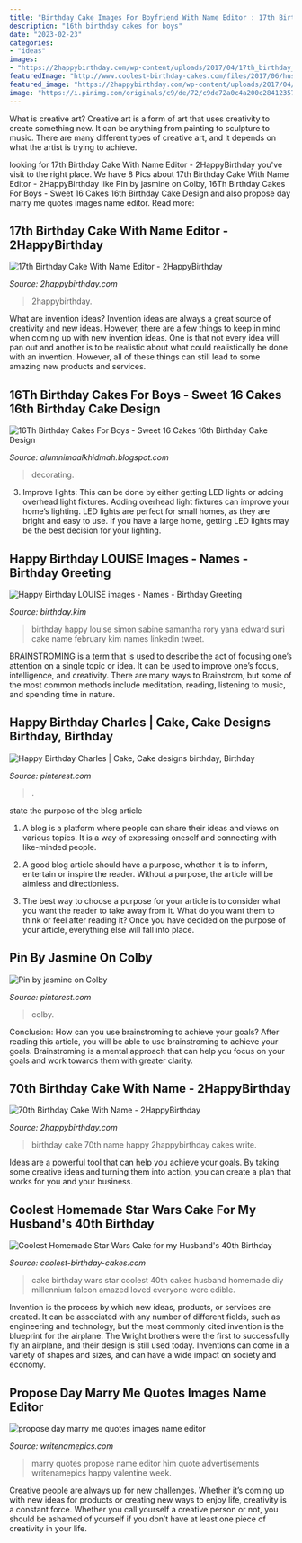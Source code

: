 ```yaml
---
title: "Birthday Cake Images For Boyfriend With Name Editor : 17th Birthday Cake With Name Editor"
description: "16th birthday cakes for boys"
date: "2023-02-23"
categories:
- "ideas"
images:
- "https://2happybirthday.com/wp-content/uploads/2017/04/17th_birthday_cake_name.png"
featuredImage: "http://www.coolest-birthday-cakes.com/files/2017/06/husbands-40th-birthday-star-wars-cake-143983-e1498567468835.jpg"
featured_image: "https://2happybirthday.com/wp-content/uploads/2017/04/17th_birthday_cake_name.png"
image: "https://i.pinimg.com/originals/c9/de/72/c9de72a0c4a200c28412357bd8d305e6.jpg"
---
```



What is creative art?
Creative art is a form of art that uses creativity to create something new. It can be anything from painting to sculpture to music. There are many different types of creative art, and it depends on what the artist is trying to achieve.

	

		
looking for 17th Birthday Cake With Name Editor - 2HappyBirthday you've visit to the right place. We have 8 Pics about 17th Birthday Cake With Name Editor - 2HappyBirthday like Pin by jasmine on Colby, 16Th Birthday Cakes For Boys - Sweet 16 Cakes 16th Birthday Cake Design and also propose day marry me quotes images name editor. Read more:
		
    
## 17th Birthday Cake With Name Editor - 2HappyBirthday

<img loading=lazy src="https://2happybirthday.com/wp-content/uploads/2017/04/17th_birthday_cake_name.png" onerror="this.onerror=null;this.src='https://tse4.mm.bing.net/th?id=OIP.aL-4CT7cXpb5zSJgivMt7QHaHa&amp;pid=15.1';" alt="17th Birthday Cake With Name Editor - 2HappyBirthday">

_Source: 2happybirthday.com_

>2happybirthday. 

	

What are invention ideas?
Invention ideas are always a great source of creativity and new ideas. However, there are a few things to keep in mind when coming up with new invention ideas. One is that not every idea will pan out and another is to be realistic about what could realistically be done with an invention. However, all of these things can still lead to some amazing new products and services.

    
## 16Th Birthday Cakes For Boys - Sweet 16 Cakes 16th Birthday Cake Design

<img loading=lazy src="https://i.pinimg.com/originals/c9/de/72/c9de72a0c4a200c28412357bd8d305e6.jpg" onerror="this.onerror=null;this.src='https://tse2.mm.bing.net/th?id=OIP.LDtMJGg1b-DdX1DL1jN-iAHaJ4&amp;pid=15.1';" alt="16Th Birthday Cakes For Boys - Sweet 16 Cakes 16th Birthday Cake Design">

_Source: alumnimaalkhidmah.blogspot.com_

>decorating. 

	

3. Improve lights: This can be done by either getting LED lights or adding overhead light fixtures.
Adding overhead light fixtures can improve your home’s lighting. LED lights are perfect for small homes, as they are bright and easy to use. If you have a large home, getting LED lights may be the best decision for your lighting.

    
## Happy Birthday LOUISE Images - Names - Birthday Greeting

<img loading=lazy src="https://www.birthday.kim/images/haberler/2020/02/happy-birthday-louise-images.jpg" onerror="this.onerror=null;this.src='https://tse4.mm.bing.net/th?id=OIP.EcjV4W3gAEjMu8rlsfXsLwHaEK&amp;pid=15.1';" alt="Happy Birthday LOUISE images - Names - Birthday Greeting">

_Source: birthday.kim_

>birthday happy louise simon sabine samantha rory yana edward suri cake name february kim names linkedin tweet. 

	

BRAINSTROMING is a term that is used to describe the act of focusing one’s attention on a single topic or idea. It can be used to improve one’s focus, intelligence, and creativity. There are many ways to Brainstrom, but some of the most common methods include meditation, reading, listening to music, and spending time in nature.

    
## Happy Birthday Charles | Cake, Cake Designs Birthday, Birthday

<img loading=lazy src="https://pbs.twimg.com/media/DkgYlLdXcAAuHEo.jpg" onerror="this.onerror=null;this.src='https://tse1.mm.bing.net/th?id=OIP.2PhpUCIr94MPoa_T2WUFxgHaJ4&amp;pid=15.1';" alt="Happy Birthday Charles | Cake, Cake designs birthday, Birthday">

_Source: pinterest.com_

>. 

	

state the purpose of the blog article
1. A blog is a platform where people can share their ideas and views on various topics. It is a way of expressing oneself and connecting with like-minded people.
2. A good blog article should have a purpose, whether it is to inform, entertain or inspire the reader. Without a purpose, the article will be aimless and directionless.

3. The best way to choose a purpose for your article is to consider what you want the reader to take away from it. What do you want them to think or feel after reading it? Once you have decided on the purpose of your article, everything else will fall into place.

    
## Pin By Jasmine On Colby

<img loading=lazy src="https://i.pinimg.com/736x/1f/fa/84/1ffa840831b8d5cf47204c7548ed4db5.jpg" onerror="this.onerror=null;this.src='https://tse2.mm.bing.net/th?id=OIP.Wuz-QgWn-sYrCBPazibKgAHaMG&amp;pid=15.1';" alt="Pin by jasmine on Colby">

_Source: pinterest.com_

>colby. 

	

Conclusion: How can you use brainstroming to achieve your goals?
After reading this article, you will be able to use brainstroming to achieve your goals. Brainstroming is a mental approach that can help you focus on your goals and work towards them with greater clarity.

    
## 70th Birthday Cake With Name - 2HappyBirthday

<img loading=lazy src="http://2happybirthday.com/wp-content/uploads/2017/04/70th_birthday_cake_name.png" onerror="this.onerror=null;this.src='https://tse4.mm.bing.net/th?id=OIP.0rcJz4sb3MaxJOYZjJcWMAHaHn&amp;pid=15.1';" alt="70th Birthday Cake With Name - 2HappyBirthday">

_Source: 2happybirthday.com_

>birthday cake 70th name happy 2happybirthday cakes write. 

	

Ideas are a powerful tool that can help you achieve your goals. By taking some creative ideas and turning them into action, you can create a plan that works for you and your business.

    
## Coolest Homemade Star Wars Cake For My Husband&#039;s 40th Birthday

<img loading=lazy src="http://www.coolest-birthday-cakes.com/files/2017/06/husbands-40th-birthday-star-wars-cake-143983-e1498567468835.jpg" onerror="this.onerror=null;this.src='https://tse4.mm.bing.net/th?id=OIP.h12RyAtMErGEW7QZhgQRagHaNx&amp;pid=15.1';" alt="Coolest Homemade Star Wars Cake for my Husband&#039;s 40th Birthday">

_Source: coolest-birthday-cakes.com_

>cake birthday wars star coolest 40th cakes husband homemade diy millennium falcon amazed loved everyone were edible. 

	

Invention is the process by which new ideas, products, or services are created. It can be associated with any number of different fields, such as engineering and technology, but the most commonly cited invention is the blueprint for the airplane. The Wright brothers were the first to successfully fly an airplane, and their design is still used today. Inventions can come in a variety of shapes and sizes, and can have a wide impact on society and economy.

    
## Propose Day Marry Me Quotes Images Name Editor

<img loading=lazy src="http://writenamepics.com/upload/propose-day-marry-me-quotes-images-name-editor1486487627.jpg" onerror="this.onerror=null;this.src='https://tse3.mm.bing.net/th?id=OIP.A2uUj7xako5A1ZVUrG2PcgHaHa&amp;pid=15.1';" alt="propose day marry me quotes images name editor">

_Source: writenamepics.com_

>marry quotes propose name editor him quote advertisements writenamepics happy valentine week. 

	

Creative people are always up for new challenges. Whether it’s coming up with new ideas for products or creating new ways to enjoy life, creativity is a constant force. Whether you call yourself a creative person or not, you should be ashamed of yourself if you don’t have at least one piece of creativity in your life.

